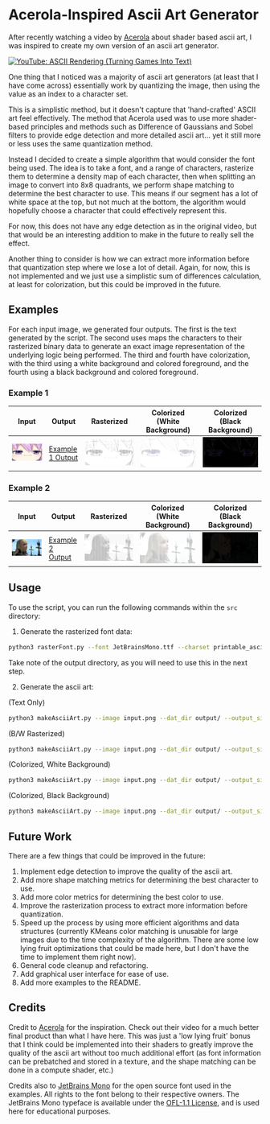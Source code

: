 # Acerola-Inspired Ascii Art Generator

After recently watching a video by [Acerola](https://www.youtube.com/@Acerola_t) about shader based ascii art, I was inspired to create my own version of an ascii art generator.

[![YouTube: ASCII Rendering (Turning Games Into Text)](https://img.youtube.com/vi/gg40RWiaHRY/0.jpg)](https://www.youtube.com/watch?v=gg40RWiaHRY)

One thing that I noticed was a majority of ascii art generators (at least that I have come across) essentially work by quantizing the image, then using the value as an index to a character set.

This is a simplistic method, but it doesn't capture that 'hand-crafted' ASCII art feel effectively. The method that Acerola used was to use more shader-based principles and methods such as Difference of Gaussians and Sobel filters to provide edge detection and more detailed ascii art... yet it still more or less uses the same quantization method.

Instead I decided to create a simple algorithm that would consider the font being used. The idea is to take a font, and a range of characters, rasterize them to determine a density map of each character, then when splitting an image to convert into 8x8 quadrants, we perform shape matching to determine the best character to use. This means if our segment has a lot of white space at the top, but not much at the bottom, the algorithm would hopefully choose a character that could effectively represent this.

For now, this does not have any edge detection as in the original video, but that would be an interesting addition to make in the future to really sell the effect.

Another thing to consider is how we can extract more information before that quantization step where we lose a lot of detail. Again, for now, this is not implemented and we just use a simplistic sum of differences calculation, at least for colorization, but this could be improved in the future.

## Examples

For each input image, we generated four outputs. The first is the text generated by the script. The second uses maps the characters to their rasterized binary data to generate an exact image representation of the underlying logic being performed. The third and fourth have colorization, with the third using a white background and colored foreground, and the fourth using a black background and colored foreground.

### Example 1

| Input | Output | Rasterized | Colorized (White Background) | Colorized (Black Background) |
| --- | --- | --- | --- | --- |
| ![Example 1 Input](examples/example1/input.png) | [Example 1 Output](examples/example1/output.txt) | ![Example 1 Rasterized](examples/example1/output.png) | ![Example 1 Colorized (White Background)](examples/example1/output_avg_w.png) | ![Example 1 Colorized (Black Background)](examples/example1/output_avg_b.png) |

### Example 2

| Input | Output | Rasterized | Colorized (White Background) | Colorized (Black Background) |
| --- | --- | --- | --- | --- |
| ![Example 2 Input](examples/example2/input.png) | [Example 2 Output](examples/example2/output.txt) | ![Example 2 Rasterized](examples/example2/output.png) | ![Example 2 Colorized (White Background)](examples/example2/output_avg_w.png) | ![Example 2 Colorized (Black Background)](examples/example2/output_avg_b.png) |

## Usage

To use the script, you can run the following commands within the `src` directory:

1. Generate the rasterized font data:

```bash
python3 rasterFont.py --font JetBrainsMono.ttf --charset printable_ascii --output_size 8 8 --output_dir output/ --antialias
```

Take note of the output directory, as you will need to use this in the next step.

2. Generate the ascii art:

(Text Only)

```bash
python3 makeAsciiArt.py --image input.png --dat_dir output/ --output_size 8 8 --output_file output.txt --metric sad
```

(B/W Rasterized)

```bash
python3 makeAsciiArt.py --image input.png --dat_dir output/ --output_size 8 8 --output_file output.txt --metric sad --output_image output.png
```

(Colorized, White Background)

```bash
python3 makeAsciiArt.py --image input.png --dat_dir output/ --output_size 8 8 --output_file output.txt --metric sad --output_image output.png --color_mode avg --bg_color FFFFFFFF
```

(Colorized, Black Background)

```bash
python3 makeAsciiArt.py --image input.png --dat_dir output/ --output_size 8 8 --output_file output.txt --metric sad --output_image output.png --color_mode avg --bg_color 000000FF
```

## Future Work

There are a few things that could be improved in the future:

1. Implement edge detection to improve the quality of the ascii art.
2. Add more shape matching metrics for determining the best character to use.
3. Add more color metrics for determining the best color to use.
4. Improve the rasterization process to extract more information before quantization.
5. Speed up the process by using more efficient algorithms and data structures (currently KMeans color matching is unusable for large images due to the time complexity of the algorithm. There are some low lying fruit optimizations that could be made here, but I don't have the time to implement them right now).
6. General code cleanup and refactoring.
7. Add graphical user interface for ease of use.
8. Add more examples to the README.

## Credits

Credit to [Acerola](https://www.youtube.com/@Acerola_t) for the inspiration. Check out their video for a much better final product than what I have here. This was just a 'low lying fruit' bonus that I think could be implemented into their shaders to greatly improve the quality of the ascii art without too much additional effort (as font information can be prebatched and stored in a texture, and the shape matching can be done in a compute shader, etc.)

Credits also to [JetBrains Mono](https://www.jetbrains.com/lp/mono/) for the open source font used in the examples. All rights to the font belong to their respective owners. The JetBrains Mono typeface is available under the [OFL-1.1 License](https://github.com/JetBrains/JetBrainsMono/blob/master/OFL.txt), and is used here for educational purposes.
